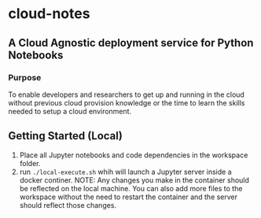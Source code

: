 # cloud-notes
## A Cloud Agnostic deployment service for Python Notebooks

### Purpose
To enable developers and researchers to get up and running in the cloud without previous cloud provision knowledge or the time to learn the skills needed to setup a cloud environment.

## Getting Started (Local)
1. Place all Jupyter notebooks and code dependencies in the workspace folder.
2. run `./local-execute.sh` whih will launch a Jupyter server inside a docker continer.
    NOTE: Any changes you make in the container should be reflected on the local machine.
    You can also add more files to the workspace without the need to restart the container
    and the server should reflect those changes.
